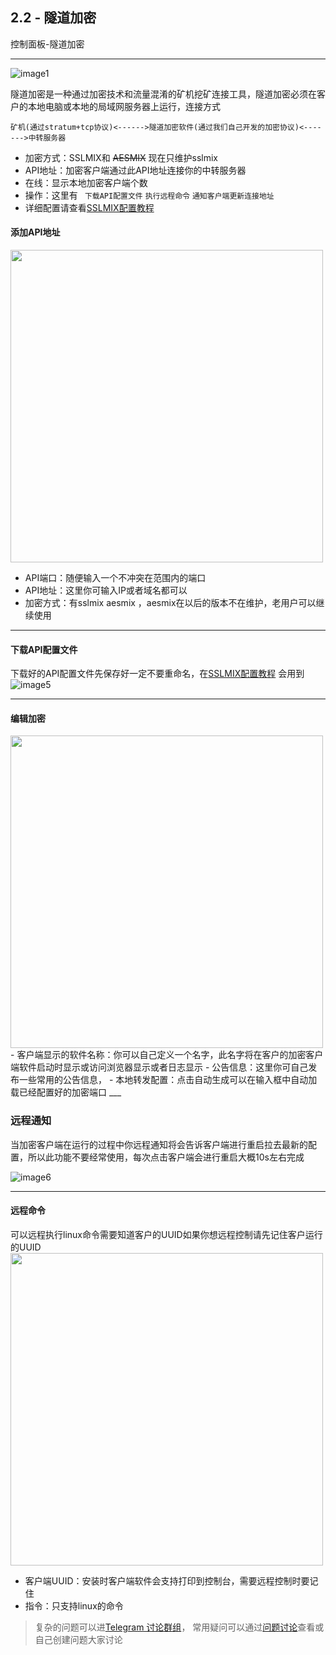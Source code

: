 [image1]:https://raw.githubusercontent.com/FxPool/FXMinerProxy/main/image/tutorial/ch2-encpage.png
[image2]:https://raw.githubusercontent.com/FxPool/FXMinerProxy/main/image/tutorial/ch7-enc-add-apiaddress.png
[image3]:https://raw.githubusercontent.com/FxPool/FXMinerProxy/main/image/tutorial/ch7-enc-edit.png
[image4]:https://raw.githubusercontent.com/FxPool/FXMinerProxy/main/image/tutorial/ch7-remote-cmd.png
[Telegram 讨论群组]:https://t.me/FxminerChat
[问题讨论]:https://github.com/FxPool/FXMinerProxy/issues
[SSLMIX配置教程]:https://fxminerproxy.github.io/chapter-7/sslmix-install.html
[image5]:https://raw.githubusercontent.com/FxPool/FXMinerProxy/main/image/tutorial/ch2-enc-downloadapi.png 
[image6]:https://raw.githubusercontent.com/FxPool/FXMinerProxy/main/image/tutorial/ch2-edit-enc.png 


## 2.2 - 隧道加密
控制面板-隧道加密
___
![image1]

隧道加密是一种通过加密技术和流量混淆的矿机挖矿连接工具，隧道加密必须在客户的本地电脑或本地的局域网服务器上运行，连接方式
```
矿机(通过stratum+tcp协议)<------>隧道加密软件(通过我们自己开发的加密协议)<------->中转服务器
```
- 加密方式：SSLMIX和 ~~AESMIX~~ 现在只维护sslmix
- API地址：加密客户端通过此API地址连接你的中转服务器
- 在线：显示本地加密客户端个数
- 操作：这里有 ` 下载API配置文件` `执行远程命令` `通知客户端更新连接地址`
- 详细配置请查看[SSLMIX配置教程] 

#### 添加API地址
<img width="500" src="https://raw.githubusercontent.com/FxPool/FXMinerProxy/main/image/tutorial/ch7-enc-add-apiaddress.png">

- API端口：随便输入一个不冲突在范围内的端口
- API地址：这里你可输入IP或者域名都可以
- 加密方式：有sslmix aesmix ，aesmix在以后的版本不在维护，老用户可以继续使用
___

#### 下载API配置文件
下载好的API配置文件先保存好一定不要重命名，在[SSLMIX配置教程] 会用到
![image5]
___

#### 编辑加密
<img width="500" src="https://raw.githubusercontent.com/FxPool/FXMinerProxy/main/image/tutorial/ch7-enc-edit.png">
- 客户端显示的软件名称：你可以自己定义一个名字，此名字将在客户的加密客户端软件启动时显示或访问浏览器显示或者日志显示
- 公告信息：这里你可自己发布一些常用的公告信息，
- 本地转发配置：点击自动生成可以在输入框中自动加载已经配置好的加密端口
___

### 远程通知
当加密客户端在运行的过程中你远程通知将会告诉客户端进行重启拉去最新的配置，所以此功能不要经常使用，每次点击客户端会进行重启大概10s左右完成

![image6]
___

#### 远程命令
可以远程执行linux命令需要知道客户的UUID如果你想远程控制请先记住客户运行的UUID
<img width="500" src="https://raw.githubusercontent.com/FxPool/FXMinerProxy/main/image/tutorial/ch7-remote-cmd.png">
- 客户端UUID：安装时客户端软件会支持打印到控制台，需要远程控制时要记住
- 指令：只支持linux的命令

> 复杂的问题可以进[Telegram 讨论群组]， 常用疑问可以通过[问题讨论]查看或自己创建问题大家讨论